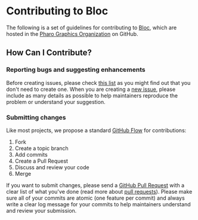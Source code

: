 # Contributing to Bloc

The following is a set of guidelines for contributing to [Bloc](https://github.com/pharo-graphics/Bloc), which are hosted in the [Pharo Graphics Organization](https://github.com/pharo-graphics) on GitHub.


## How Can I Contribute?

### Reporting bugs and suggesting enhancements

Before creating issues, please check [this list](https://github.com/issues?q=is%3Aissue+user%3Apharo-graphics+sort%3Acomments-desc) as you might find out that you don't need to create one. When you are creating a [new issue](https://github.com/pharo-graphics/Bloc/issues/new), please include as many details as possible to help maintainers reproduce the problem or understand your suggestion.


### Submitting changes

Like most projects, we propose a standard [GitHub Flow](https://guides.github.com/introduction/flow/index.html) for contributions:

1. Fork
2. Create a topic branch
3. Add commits
4. Create a Pull Request
5. Discuss and review your code
6. Merge

If you want to submit changes, please send a [GitHub Pull Request](https://github.com/pharo-graphics/Bloc/pull/new/master) with a clear list of what you've done (read more about [pull requests](https://help.github.com/categories/collaborating-with-issues-and-pull-requests/)). Please make sure all of your commits are atomic (one feature per commit) and always write a clear log message for your commits to help maintainers understand and review your submission.
